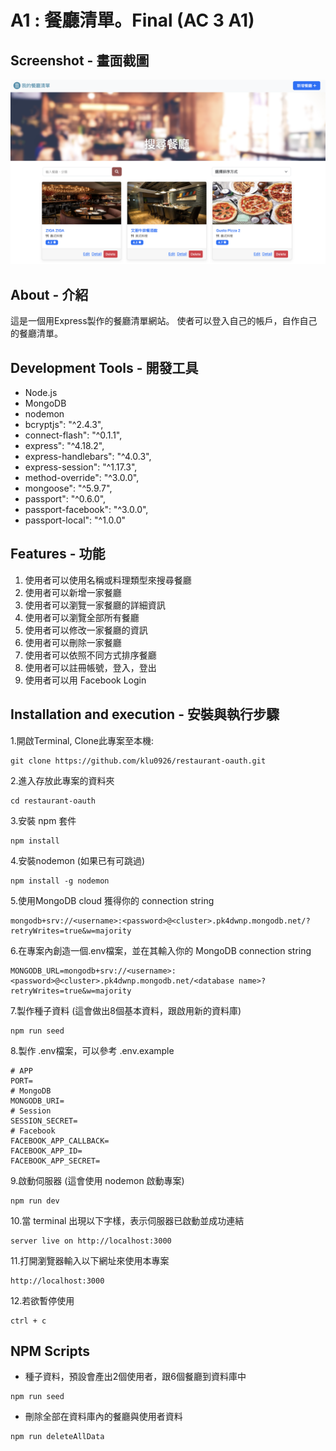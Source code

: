 # A1 : 餐廳清單。Final  (AC 3 A1)


## Screenshot - 畫面截圖
![screenshot](public/images/screenshot.png)


## About - 介紹
這是一個用Express製作的餐廳清單網站。
使者可以登入自己的帳戶，自作自己的餐廳清單。

## Development Tools - 開發工具
* Node.js
* MongoDB
* nodemon
* bcryptjs": "^2.4.3",
* connect-flash": "^0.1.1",
* express": "^4.18.2",
* express-handlebars": "^4.0.3",
* express-session": "^1.17.3",
* method-override": "^3.0.0",
* mongoose": "^5.9.7",
* passport": "^0.6.0",
* passport-facebook": "^3.0.0",
* passport-local": "^1.0.0"

## Features - 功能

1. 使用者可以使用名稱或料理類型來搜尋餐廳
2. 使用者可以新增一家餐廳
3. 使用者可以瀏覽一家餐廳的詳細資訊
4. 使用者可以瀏覽全部所有餐廳
5. 使用者可以修改一家餐廳的資訊
6. 使用者可以刪除一家餐廳
7. 使用者可以依照不同方式排序餐廳
8. 使用者可以註冊帳號，登入，登出
9. 使用者可以用 Facebook Login

## Installation and execution - 安裝與執行步驟

1.開啟Terminal, Clone此專案至本機:
```
git clone https://github.com/klu0926/restaurant-oauth.git
```

2.進入存放此專案的資料夾
```
cd restaurant-oauth
```

3.安裝 npm 套件
```
npm install
```

4.安裝nodemon (如果已有可跳過)
```
npm install -g nodemon
```

5.使用MongoDB cloud 獲得你的 connection string
```
mongodb+srv://<username>:<password>@<cluster>.pk4dwnp.mongodb.net/?retryWrites=true&w=majority
```

6.在專案內創造一個.env檔案，並在其輸入你的 MongoDB connection string
```
MONGODB_URL=mongodb+srv://<username>:<password>@<cluster>.pk4dwnp.mongodb.net/<database name>?retryWrites=true&w=majority
```

7.製作種子資料 (這會做出8個基本資料，跟啟用新的資料庫)
```
npm run seed
```
8.製作 .env檔案，可以參考 .env.example
```
# APP
PORT=
# MongoDB
MONGODB_URI=
# Session
SESSION_SECRET=
# Facebook
FACEBOOK_APP_CALLBACK=
FACEBOOK_APP_ID=
FACEBOOK_APP_SECRET=
```

9.啟動伺服器 (這會使用 nodemon 啟動專案)
```
npm run dev 
```

10.當 terminal 出現以下字樣，表示伺服器已啟動並成功連結
```
server live on http://localhost:3000
```

11.打開瀏覽器輸入以下網址來使用本專案
```
http://localhost:3000 
```

12.若欲暫停使用
```
ctrl + c
```

## NPM Scripts

* 種子資料，預設會產出2個使用者，跟6個餐廳到資料庫中
```
npm run seed
```

* 刪除全部在資料庫內的餐廳與使用者資料
```
npm run deleteAllData
```


